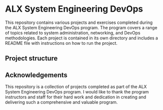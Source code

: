 # ALX System Engineering DevOps

This repository contains various projects and exercises completed during the ALX System Engineering DevOps program. The program covers a range of topics related to system administration, networking, and DevOps methodologies. Each project is contained in its own directory and includes a README file with instructions on how to run the project.

## Project structure

## Acknowledgements

This repository is a collection of projects completed as part of the ALX System Engineering DevOps program. I would like to thank the program instructors and staff for their hard work and dedication in creating and delivering such a comprehensive and valuable program.
